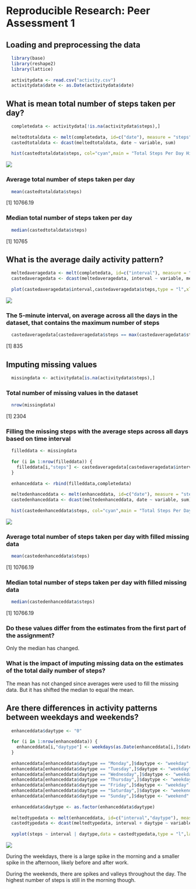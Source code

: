 # Reproducible Research: Peer Assessment 1

## Loading and preprocessing the data


```r
  library(base)
  library(reshape2)
  library(lattice)
  
  activitydata <- read.csv("activity.csv")
  activitydata$date <- as.Date(activitydata$date)
```
## What is mean total number of steps taken per day?

```r
  completedata <- activitydata[!is.na(activitydata$steps),]
  
  meltedtotaldata <- melt(completedata, id=c("date"), measure = "steps")
  castedtotaldata <- dcast(meltedtotaldata, date ~ variable, sum)
  
  hist(castedtotaldata$steps, col="cyan",main = "Total Steps Per Day Histogram",xlab = "Total Steps Per Day")
```

![](PA1_files/figure-html/unnamed-chunk-2-1.png) 

### Average total number of steps taken per day

```r
  mean(castedtotaldata$steps)
```

[1] 10766.19

### Median total number of steps taken per day

```r
  median(castedtotaldata$steps)
```

[1] 10765

## What is the average daily activity pattern?

```r
  meltedaveragedata <- melt(completedata, id=c("interval"), measure = "steps")
  castedaveragedata <- dcast(meltedaveragedata, interval ~ variable, mean)
  
  plot(castedaveragedata$interval,castedaveragedata$steps,type = "l",xlab = "Time Interval", ylab = "Average Steps Across All Days",main = "Average Steps Across All Days Per Time Interval")
```

![](PA1_files/figure-html/unnamed-chunk-5-1.png) 

### The 5-minute interval, on average across all the days in the dataset, that contains the maximum number of steps

```r
  castedaveragedata[castedaveragedata$steps == max(castedaveragedata$steps),]$interval
```

[1] 835

## Imputing missing values

```r
  missingdata <- activitydata[is.na(activitydata$steps),]
```

### Total number of missing values in the dataset

```r
  nrow(missingdata)
```

[1] 2304

### Filling the missing steps with the average steps across all days based on time interval

```r
  filleddata <- missingdata
  
  for (i in 1:nrow(filleddata)) {
    filleddata[i,"steps"] <- castedaveragedata[castedaveragedata$interval == filleddata[i,"interval"],]$steps
  }
  
  enhanceddata <- rbind(filleddata,completedata)
  
  meltedenhanceddata <- melt(enhanceddata, id=c("date"), measure = "steps")
  castedenhanceddata <- dcast(meltedenhanceddata, date ~ variable, sum)
  
  hist(castedenhanceddata$steps, col="cyan",main = "Total Steps Per Day Histogram",xlab = "Total Steps Per Day")
```

![](PA1_files/figure-html/unnamed-chunk-9-1.png) 

### Average total number of steps taken per day with filled missing data

```r
  mean(castedenhanceddata$steps)
```

[1] 10766.19

### Median total number of steps taken per day with filled missing data

```r
  median(castedenhanceddata$steps)
```

[1] 10766.19

### Do these values differ from the estimates from the first part of the assignment? 

Only the median has changed.

### What is the impact of imputing missing data on the estimates of the total daily number of steps?

The mean has not changed since averages were used to fill the missing data. But it has shifted the median to equal the mean.

## Are there differences in activity patterns between weekdays and weekends?

```r
  enhanceddata$daytype <- "0"
  
  for (i in 1:nrow(enhanceddata)) {
    enhanceddata[i,"daytype"] <- weekdays(as.Date(enhanceddata[i,]$date))
  }
  
  enhanceddata[enhanceddata$daytype == "Monday",]$daytype <- "weekday"
  enhanceddata[enhanceddata$daytype == "Tuesday",]$daytype <- "weekday"
  enhanceddata[enhanceddata$daytype == "Wednesday",]$daytype <- "weekday"
  enhanceddata[enhanceddata$daytype == "Thursday",]$daytype <- "weekday"
  enhanceddata[enhanceddata$daytype == "Friday",]$daytype <- "weekday"
  enhanceddata[enhanceddata$daytype == "Saturday",]$daytype <- "weekend"
  enhanceddata[enhanceddata$daytype == "Sunday",]$daytype <- "weekend"
  
  enhanceddata$daytype <- as.factor(enhanceddata$daytype)
  
  meltedtypedata <- melt(enhanceddata, id=c("interval","daytype"), measure = "steps")
  castedtypedata <- dcast(meltedtypedata, interval + daytype ~ variable, mean)
  
  xyplot(steps ~ interval | daytype,data = castedtypedata,type = "l",layout = c(1,2))
```

![](PA1_files/figure-html/unnamed-chunk-12-1.png) 

During the weekdays, there is a large spike in the morning and a smaller spike in the afternoon, likely before and after work.

During the weekends, there are spikes and valleys throughout the day. The highest number of steps is still in the morning though.
